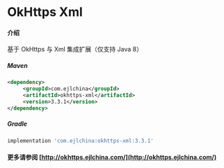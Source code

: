 # OkHttps Xml

#### 介绍

基于 OkHttps 与 Xml 集成扩展（仅支持 Java 8）


##### Maven

```xml
<dependency>
     <groupId>com.ejlchina</groupId>
     <artifactId>okhttps-xml</artifactId>
     <version>3.3.1</version>
</dependency>
```

##### Gradle

```groovy
implementation 'com.ejlchina:okhttps-xml:3.3.1'
```

#### 更多请参阅 [http://okhttps.ejlchina.com/](http://okhttps.ejlchina.com/)
